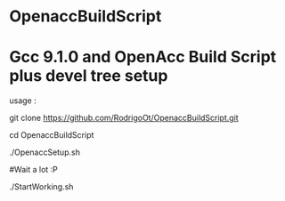 # OpenaccBuildScript

# Gcc 9.1.0 and OpenAcc Build Script plus devel tree setup

usage :

git clone https://github.com/RodrigoOt/OpenaccBuildScript.git

cd OpenaccBuildScript

./OpenaccSetup.sh 

#Wait a lot :P

./StartWorking.sh
